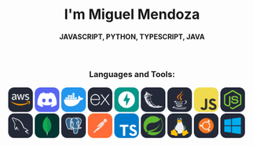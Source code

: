 <h1 align="center">I'm Miguel Mendoza</h1>
<h4 align="center">JAVASCRIPT, PYTHON, TYPESCRIPT, JAVA</h3>
<br>

<h3 align="center">Languages and Tools:</h3>

<img src="https://github.com/MigueMendz/MigueMendz/blob/migueDEV/images/Aws.svg" alt="Descripción de la imagen" width="50">
<img src="https://github.com/MigueMendz/MigueMendz/blob/migueDEV/images/Discord.svg" alt="Descripción de la imagen" width="50">
<img src="https://github.com/MigueMendz/MigueMendz/blob/migueDEV/images/Docker.svg" alt="Descripción de la imagen" width="50">
<img src="https://github.com/MigueMendz/MigueMendz/blob/migueDEV/images/ExpressJS.svg" alt="Descripción de la imagen" width="50">
<img src="https://github.com/MigueMendz/MigueMendz/blob/migueDEV/images/FastAPI.svg" alt="Descripción de la imagen" width="50">
<img src="https://github.com/MigueMendz/MigueMendz/blob/migueDEV/images/Flask.svg" alt="Descripción de la imagen" width="50">
<img src="https://github.com/MigueMendz/MigueMendz/blob/migueDEV/images/Java.svg" alt="Descripción de la imagen" width="50">
<img src="https://github.com/MigueMendz/MigueMendz/blob/migueDEV/images/JavaScript.svg" alt="Descripción de la imagen" width="50">
<img src="https://github.com/MigueMendz/MigueMendz/blob/migueDEV/images/NodeJS.svg" alt="Descripción de la imagen" width="50">
<img src="https://github.com/MigueMendz/MigueMendz/blob/migueDEV/images/MySQL.svg" alt="Descripción de la imagen" width="50">
<img src="https://github.com/MigueMendz/MigueMendz/blob/migueDEV/images/MongoDB.svg" alt="Descripción de la imagen" width="50">
<img src="https://github.com/MigueMendz/MigueMendz/blob/migueDEV/images/PostgreSQL.svg" alt="Descripción de la imagen" width="50">
<img src="https://github.com/MigueMendz/MigueMendz/blob/migueDEV/images/Postman.svg" alt="Descripción de la imagen" width="50">
<img src="https://github.com/MigueMendz/MigueMendz/blob/migueDEV/images/TypeScript.svg" alt="Descripción de la imagen" width="50">

<img src="https://github.com/MigueMendz/MigueMendz/blob/migueDEV/images/Spring.svg" alt="Descripción de la imagen" width="50">

<img src="https://github.com/MigueMendz/MigueMendz/blob/migueDEV/images/Linux.svg" alt="Descripción de la imagen" width="50">
<img src="https://github.com/MigueMendz/MigueMendz/blob/migueDEV/images/Ubuntu.svg" alt="Descripción de la imagen" width="50">
<img src="https://github.com/MigueMendz/MigueMendz/blob/migueDEV/images/Windows.svg" alt="Descripción de la imagen" width="50">


<div align="left">

</div>

